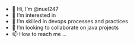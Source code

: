- 👋 Hi, I’m @nuel247
- 👀 I’m interested in 
- 🌱 I’m skilled in devops processes and practices 
- 💞️ I’m looking to collaborate on java projects 
- 📫 How to reach me ...

<!---
nuel247/nuel247 is a ✨ special ✨ repository because its `README.md` (this file) appears on your GitHub profile.
You can click the Preview link to take a look at your changes.
--->
